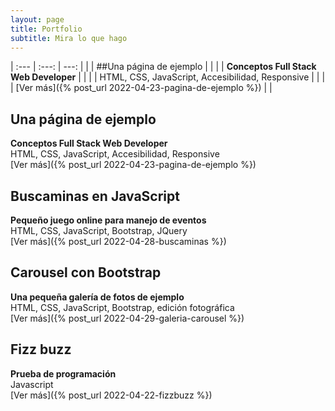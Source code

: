 ```yaml
---
layout: page
title: Portfolio
subtitle: Mira lo que hago
---
```

| :---  | :---: | ---: |
| | ##Una página de ejemplo | |
| | **Conceptos Full Stack Web Developer** | |
| | HTML, CSS, JavaScript, Accesibilidad, Responsive | |
| | [Ver más]({% post_url 2022-04-23-pagina-de-ejemplo %}) | |

Una página de ejemplo
---------------------
**Conceptos Full Stack Web Developer**  
HTML, CSS, JavaScript, Accesibilidad, Responsive  
[Ver más]({% post_url 2022-04-23-pagina-de-ejemplo %})

Buscaminas en JavaScript
------------------------
**Pequeño juego online para manejo de eventos**  
HTML, CSS, JavaScript, Bootstrap, JQuery  
[Ver más]({% post_url 2022-04-28-buscaminas %})

Carousel con Bootstrap
----------------------
**Una pequeña galería de fotos de ejemplo**  
HTML, CSS, JavaScript, Bootstrap, edición fotográfica  
[Ver más]({% post_url 2022-04-29-galeria-carousel %})

Fizz buzz
---------
**Prueba de programación**  
Javascript  
[Ver más]({% post_url 2022-04-22-fizzbuzz %})
